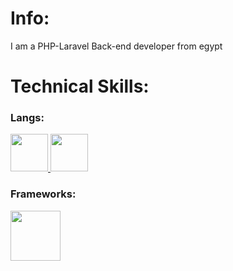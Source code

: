<h1>Info:</h1>
<p>I am a PHP-Laravel Back-end developer from egypt</p>

<h1>Technical Skills:</h1>
<h3>Langs: </h3>
<a href="https://www.php.net/docs.php" target="_blank">
  <img src="https://pngimg.com/uploads/php/php_PNG35.png" width="60" height="60">
</a>
<a href="https://developer.mozilla.org/en-US/docs/Web/JavaScript" target="_blank">
  <img src="https://www.vectorlogo.zone/logos/javascript/javascript-icon.svg" width="60" height="60">
</a>
<h3>Frameworks: </h3>
<a href="https://laravel.com" target="_blank">
  <img src="https://www.logo.wine/a/logo/Laravel/Laravel-Logo.wine.svg" width="80" height="80">
</a>
<!--
**Abdallah-Medhat75/Abdallah-Medhat75** is a ✨ _special_ ✨ repository because its `README.md` (this file) appears on your GitHub profile.

Here are some ideas to get you started:

- 🔭 I’m currently working on ...
- 🌱 I’m currently learning ...
- 👯 I’m looking to collaborate on ...
- 🤔 I’m looking for help with ...
- 💬 Ask me about ...
- 📫 How to reach me: ...
- 😄 Pronouns: ...
- ⚡ Fun fact: ...
-->
